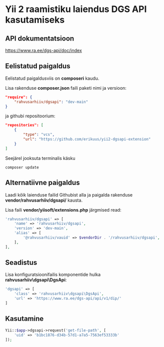 Yii 2 raamistiku laiendus DGS API kasutamiseks
==============================================

API dokumentatsioon
-------------------
https://www.ra.ee/dgs-api/doc/index

Eelistatud paigaldus
--------------------

Eelistatud paigaldusviis on **composeri** kaudu.

Lisa rakenduse **composer.json** faili paketi nimi ja versioon:

```json
"require": {
    "rahvusarhiiv/dgsapi": "dev-main"
}
```

ja githubi repositoorium:

```json
"repositories": [
    {
        "type": "vcs",
        "url": "https://github.com/erikuus/yii2-dgsapi-extension"
    }
]
```

Seejärel jooksuta terminalis käsku

```shell
composer update
```

Alternatiivne paigaldus
-----------------------

Laadi kõik laienduse failid Githubist alla ja paigalda rakenduse **vendor/rahvusarhiiv/dgsapi/** kausta.

Lisa faili **vendor/yiisoft/extensions.php** järgmised read:

```php
'rahvusarhiiv/dgsapi' => [
    'name' => 'rahvusarhiiv/dgsapi',
    'version' => 'dev-main',
    'alias' => [
        '@rahvusarhiiv/vauid' => $vendorDir . '/rahvusarhiiv/dgsapi',
    ],
],
```

Seadistus
---------
Lisa konfiguratsioonifailis komponentide hulka **rahvusarhiiv\dgsapi\DgsApi**:

```php
'dgsapi' => [
    'class' => 'rahvusarhiiv\dgsapi\DgsApi',
    'url' => 'https://www.ra.ee/dgs-api/api/v1/dip/'
]
```

Kasutamine
----------
```php
Yii::$app->dgsapi->request('get-file-path', [
    'uid' => 'b1bc1876-d34b-57d1-a7a5-7563ef53333b'
]);
